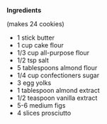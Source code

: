 __Ingredients__

(makes 24 cookies)

- 1  stick butter
- 1 cup cake flour
- 1/3 cup all-purpose flour
- 1/2 tsp salt
- 5 tablespoons almond flour
- 1/4 cup confectioners sugar
- 3 egg yolks
- 1 tablespoon almond extract
- 1/2 teaspoon vanilla extract
- 5-6 medium figs
- 4 slices prosciutto
